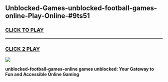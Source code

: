 
## Unblocked-Games-unblocked-football-games-online-Play-Online-#9ts51
<h3>
<a href="https://premium.freeplayer.one?title=unblocked-football-games-online&ref=27F">CLICK TO PLAY</a></h3>
<hr>

<h3>
<a href="https://premium.freeplayer.one?title=unblocked-football-games-online&ref=27F">CLICK 2 PLAY</a>
  
</h3>

<a href="https://premium.freeplayer.one?title=unblocked-football-games-online&ref=27F"><img src="https://clearcache.store/games.png"></a>


**unblocked-football-games-online games unblocked: Your Gateway to Fun and Accessible Online Gaming**
